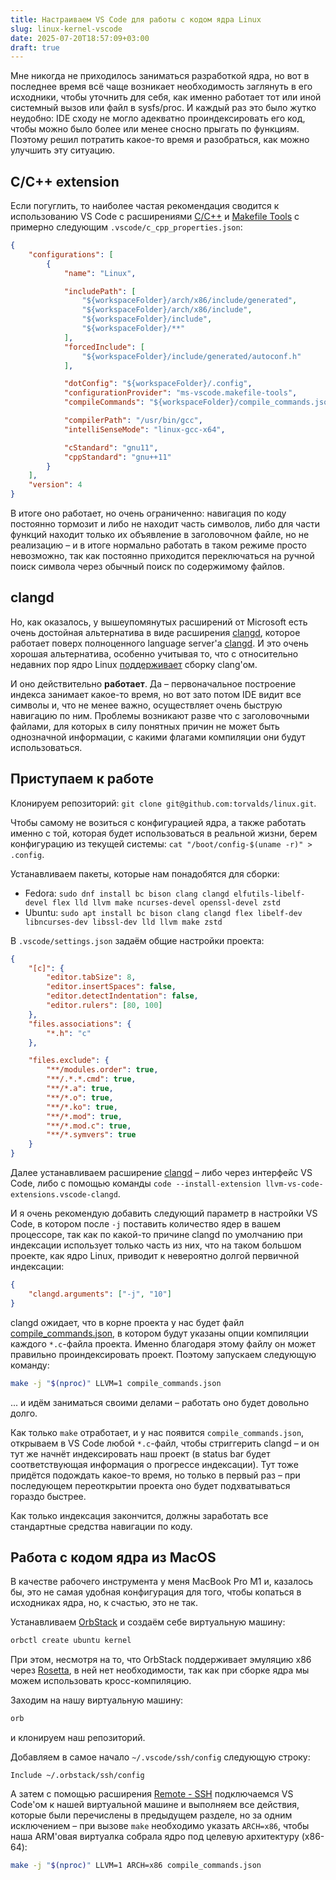 ```yaml
---
title: Настраиваем VS Code для работы с кодом ядра Linux
slug: linux-kernel-vscode
date: 2025-07-20T18:57:09+03:00
draft: true
---
```


Мне никогда не приходилось заниматься разработкой ядра, но вот в последнее время всё чаще возникает необходимость заглянуть в его исходники, чтобы уточнить для себя, как именно работает тот или иной системный вызов или файл в sysfs/proc. И каждый раз это было жутко неудобно: IDE сходу не могло адекватно проиндексировать его код, чтобы можно было более или менее сносно прыгать по функциям. Поэтому решил потратить какое-то время и разобраться, как можно улучшить эту ситуацию.

## C/C++ extension

Если погуглить, то наиболее частая рекомендация сводится к использованию VS Code с расширениями [C/C++](https://marketplace.visualstudio.com/items?itemName=ms-vscode.cpptools) и [Makefile Tools](https://marketplace.visualstudio.com/items?itemName=ms-vscode.makefile-tools) с примерно следующим `.vscode/c_cpp_properties.json`:

```json
{
    "configurations": [
        {
            "name": "Linux",

            "includePath": [
                "${workspaceFolder}/arch/x86/include/generated",
                "${workspaceFolder}/arch/x86/include",
                "${workspaceFolder}/include",
                "${workspaceFolder}/**"
            ],
            "forcedInclude": [
                "${workspaceFolder}/include/generated/autoconf.h"
            ],

            "dotConfig": "${workspaceFolder}/.config",
            "configurationProvider": "ms-vscode.makefile-tools",
            "compileCommands": "${workspaceFolder}/compile_commands.json",

            "compilerPath": "/usr/bin/gcc",
            "intelliSenseMode": "linux-gcc-x64",

            "cStandard": "gnu11",
            "cppStandard": "gnu++11"
        }
    ],
    "version": 4
}
```

В итоге оно работает, но очень ограниченно: навигация по коду постоянно тормозит и либо не находит часть символов, либо для части функций находит только их объявление в заголовочном файле, но не реализацию – и в итоге нормально работать в таком режиме просто невозможно, так как постоянно приходится переключаться на ручной поиск символа через обычный поиск по содержимому файлов.

## clangd

Но, как оказалось, у вышеупомянутых расширений от Microsoft есть очень достойная альтернатива в виде расширения [clangd](https://marketplace.visualstudio.com/items?itemName=llvm-vs-code-extensions.vscode-clangd), которое работает поверх полноценного language server'а [clangd](https://clangd.llvm.org/). И это очень хорошая альтернатива, особенно учитывая то, что с относительно недавних пор ядро Linux [поддерживает](https://docs.kernel.org/kbuild/llvm.html) сборку clang'ом.

И оно действительно **работает**. Да – первоначальное построение индекса занимает какое-то время, но вот зато потом IDE видит все символы и, что не менее важно, осуществляет очень быструю навигацию по ним. Проблемы возникают разве что с заголовочными файлами, для которых в силу понятных причин не может быть однозначной информации, с какими флагами компиляции они будут использоваться.

## Приступаем к работе

Клонируем репозиторий: `git clone git@github.com:torvalds/linux.git`.

Чтобы самому не возиться с конфигурацией ядра, а также работать именно с той, которая будет использоваться в реальной жизни, берем конфигурацию из текущей системы: `cat "/boot/config-$(uname -r)" > .config`.

Устанавливаем пакеты, которые нам понадобятся для сборки:
* Fedora: `sudo dnf install bc bison clang clangd elfutils-libelf-devel flex lld llvm make ncurses-devel openssl-devel zstd`
* Ubuntu: `sudo apt install bc bison clang clangd flex libelf-dev libncurses-dev libssl-dev lld llvm make zstd`

В `.vscode/settings.json` задаём общие настройки проекта:

```json
{
    "[c]": {
        "editor.tabSize": 8,
        "editor.insertSpaces": false,
        "editor.detectIndentation": false,
        "editor.rulers": [80, 100]
    },
    "files.associations": {
        "*.h": "c"
    },

    "files.exclude": {
        "**/modules.order": true,
        "**/.*.*.cmd": true,
        "**/*.a": true,
        "**/*.o": true,
        "**/*.ko": true,
        "**/*.mod": true,
        "**/*.mod.c": true,
        "**/*.symvers": true
    }
}
```

Далее устанавливаем расширение [clangd](https://marketplace.visualstudio.com/items?itemName=llvm-vs-code-extensions.vscode-clangd) – либо через интерфейс VS Code, либо с помощью команды `code --install-extension llvm-vs-code-extensions.vscode-clangd`.

И я очень рекомендую добавить следующий параметр в настройки VS Code, в котором после `-j` поставить количество ядер в вашем процессоре, так как по какой-то причине clangd по умолчанию при индексации использует только часть из них, что на таком большом проекте, как ядро Linux, приводит к невероятно долгой первичной индексации:

```json
{
    "clangd.arguments": ["-j", "10"]
}
```

clangd ожидает, что в корне проекта у нас будет файл [compile_commands.json](https://clang.llvm.org/docs/JSONCompilationDatabase.html), в котором будут указаны опции компиляции каждого `*.c`-файла проекта. Именно благодаря этому файлу он может правильно проиндексировать проект. Поэтому запускаем следующую команду:

```bash
make -j "$(nproc)" LLVM=1 compile_commands.json
```

... и идём заниматься своими делами – работать оно будет довольно долго.

Как только `make` отработает, и у нас появится `compile_commands.json`, открываем в VS Code любой `*.c`-файл, чтобы стриггерить clangd – и он тут же начнёт индексировать наш проект (в status bar будет соответствующая информация о прогрессе индексации). Тут тоже придётся подождать какое-то время, но только в первый раз – при последующем переоткрытии проекта оно будет подхватываться гораздо быстрее.

Как только индексация закончится, должны заработать все стандартные средства навигации по коду.

## Работа с кодом ядра из MacOS

В качестве рабочего инструмента у меня MacBook Pro M1 и, казалось бы, это не самая удобная конфигурация для того, чтобы копаться в исходниках ядра, но, к счастью, это не так.

Устанавливаем [OrbStack](https://orbstack.dev/) и создаём себе виртуальную машину:

```bash
orbctl create ubuntu kernel
```

При этом, несмотря на то, что OrbStack поддерживает эмуляцию x86 через [Rosetta](https://developer.apple.com/documentation/apple-silicon/about-the-rosetta-translation-environment), в ней нет необходимости, так как при сборке ядра мы можем использовать кросс-компиляцию.

Заходим на нашу виртуальную машину:

```bash
orb
```

и клонируем наш репозиторий.

Добавляем в самое начало `~/.vscode/ssh/config` следующую строку:
```
Include ~/.orbstack/ssh/config
```

А затем с помощью расширения [Remote - SSH](https://marketplace.visualstudio.com/items?itemName=ms-vscode-remote.remote-ssh) подключаемся VS Code'ом к нашей виртуальной машине и выполняем все действия, которые были перечислены в предыдущем разделе, но за одним исключением – при вызове `make` необходимо указать `ARCH=x86`, чтобы наша ARM'овая виртуалка собрала ядро под целевую архитектуру (x86-64):

```bash
make -j "$(nproc)" LLVM=1 ARCH=x86 compile_commands.json
```
